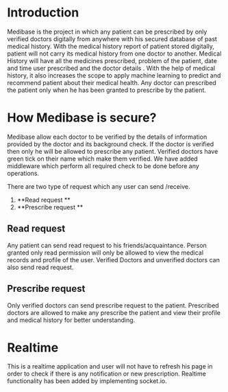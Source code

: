 # Introduction
Medibase is the project in which any patient can be prescribed by only verified doctors digitally from anywhere with his secured database of past medical history.
With the medical history report of patient stored digitally, patient will not carry its medical history from one doctor to another. Medical History will have all the medicines prescribed, problem of the patient, date and time user prescribed and the doctor details .
With the help of medical history, it also increases the scope to apply machine learning to predict and recommend patient about their medical health.
Any doctor can prescribed the patient only when he has been granted to prescribe by the patient.
# How Medibase is secure?
Medibase allow each doctor to be verified by the details of information provided by the doctor and its background check.
If the doctor is verified then only he will be allowed to prescribe any patient.
Verified doctors have green tick on their name which make them verified.
We have added middleware which perform all required check to be done before any operations.

There are two type of request which any user can send /receive.
1.	**Read  request **
2.	**Prescribe request **

## Read request
Any patient can send read request to his friends/acquaintance. Person granted only read permission will only be allowed to view the medical records and profile of the user.
Verified Doctors and unverified doctors can also send read request.
## Prescribe request
Only verified doctors can send prescribe request to the patient. Prescribed doctors are allowed to make any prescribe the patient and view their profile and medical history for better understanding.
# Realtime
This is a realtime application and user will not have to refresh his page in order to check if there is any notification or new prescription.
Realtime functionality has been added by implementing socket.io.
